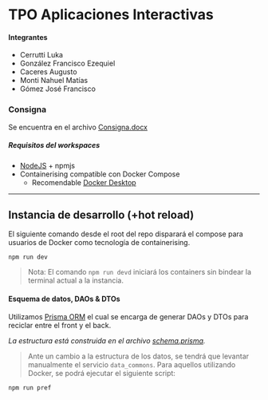 # TPO Aplicaciones Interactivas

#### Integrantes

- Cerrutti Luka
- González Francisco Ezequiel
- Caceres Augusto
- Monti Nahuel Matías
- Gómez José Francisco

### Consigna

Se encuentra en el archivo [Consigna.docx](Consigna.docx)

##### Requisitos del workspaces

- [NodeJS](https://nodejs.org/en/download) + npmjs
- Containerising compatible con Docker Compose
  - Recomendable [Docker Desktop](https://www.docker.com/products/docker-desktop/)

---

## Instancia de desarrollo (+hot reload)

El siguiente comando desde el root del repo disparará el compose para usuarios de Docker como tecnología de containerising.

```
npm run dev
```

> Nota: El comando `npm run devd` iniciará los containers sin bindear la terminal actual a la instancia.

#### Esquema de datos, DAOs & DTOs

Utilizamos [Prisma ORM](https://www.prisma.io/docs) el cual se encarga de generar DAOs y DTOs para reciclar entre el front y el back.

_La estructura está construida en el archivo [schema.prisma](./prisma/schema.prisma)._

> Ante un cambio a la estructura de los datos, se tendrá que levantar manualmente el servicio `data_commons`. Para aquellos utilizando Docker, se podrá ejecutar el siguiente script:

```
npm run pref
```
